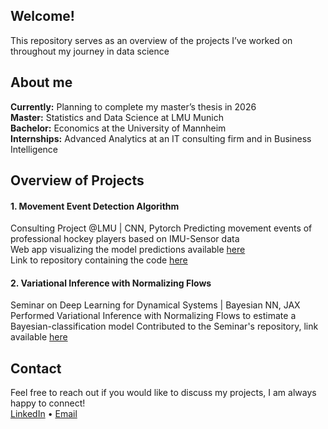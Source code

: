 ## Welcome! 
This repository serves as an overview of the projects I’ve worked on throughout my journey in data science  

##  About me
**Currently:** Planning to complete my master’s thesis in 2026  
**Master:** Statistics and Data Science at LMU Munich  
**Bachelor:** Economics at the University of Mannheim  
**Internships:** Advanced Analytics at an IT consulting firm and in Business Intelligence  

## Overview of Projects
#### 1. Movement Event Detection Algorithm
Consulting Project @LMU | CNN, Pytorch
Predicting movement events of professional hockey players based on IMU-Sensor data  
Web app visualizing the model predictions available [here](https://karls-event-detection.streamlit.app/)  
Link to repository containing the code [here](https://github.com/Panaconda/Movement-Event-Detection-Algorithm)

#### 2. Variational Inference with Normalizing Flows
Seminar on Deep Learning for Dynamical Systems | Bayesian NN, JAX 
Performed Variational Inference with Normalizing Flows to estimate a Bayesian-classification model
Contributed to the Seminar's repository, link available [here](https://github.com/muniq-ai/dsdl_seminar/tree/feature/normalizing-flows/normalizing_flows)

## Contact
Feel free to reach out if you would like to discuss my projects, I am always happy to connect!  
[LinkedIn](https://www.linkedin.com/in/karl-schmitt-43ba39211/) • [Email](mailto:karl.schmitt@mail.de)
